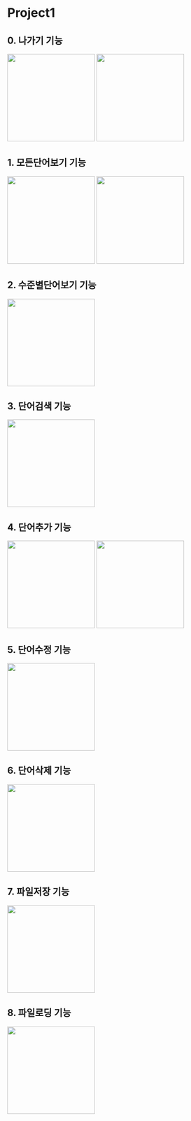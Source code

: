 # Project1

## 0. 나가기 기능

<img src="https://user-images.githubusercontent.com/100776540/188260006-5bed2fa9-1d2e-4511-8ae9-30d031091a0f.png" width="200" height="200">

<img src="https://user-images.githubusercontent.com/100776540/190423309-171f5776-6ad1-401f-8f56-ad501c043c3a.png" width="200" height="200">

## 1. 모든단어보기 기능

<img src="https://user-images.githubusercontent.com/100776540/188259940-13d51941-70fc-4da8-aa48-08c737fbdc74.png" width="200" height="200">

<img src="https://user-images.githubusercontent.com/100776540/188260000-c05dd815-55ab-4e29-a224-ec73baeb736e.png" width="200" height="200">

## 2. 수준별단어보기 기능

<img src="https://user-images.githubusercontent.com/100776540/190423933-ac1a37cc-dfb6-4de8-a80c-3392a616eb03.png" width="200" height="200">

## 3. 단어검색 기능

<img src="https://user-images.githubusercontent.com/100776540/190423937-6c087b2d-ffdc-4334-be3a-bf8e6e50171b.png" width="200" height="200">

## 4. 단어추가 기능

<img src="https://user-images.githubusercontent.com/100776540/188260002-d84076b1-eeb1-4fb9-86a3-eaff0b509b8f.png" width="200" height="200">

<img src="https://user-images.githubusercontent.com/100776540/188260004-507af6e1-2c2f-45d0-a49a-199d29aa2241.png" width="200" height="200">

## 5. 단어수정 기능

<img src="https://user-images.githubusercontent.com/100776540/190423955-61b76cf8-1c57-4ccf-acc2-7123aade8943.png" width="200" height="200">

## 6. 단어삭제 기능

<img src="https://user-images.githubusercontent.com/100776540/190423962-22e6d4b0-e804-4746-8d25-a8506ad1b26c.png" width="200" height="200">

## 7. 파일저장 기능

<img src="https://user-images.githubusercontent.com/100776540/190423901-f1e8c121-c3ea-4e39-9c8a-089cb7e5e299.png" width="200" height="200">

## 8. 파일로딩 기능

<img src="https://user-images.githubusercontent.com/100776540/190423853-413462c5-0eb2-4e90-bf66-942bf766ba12.png" width="200" height="200">

